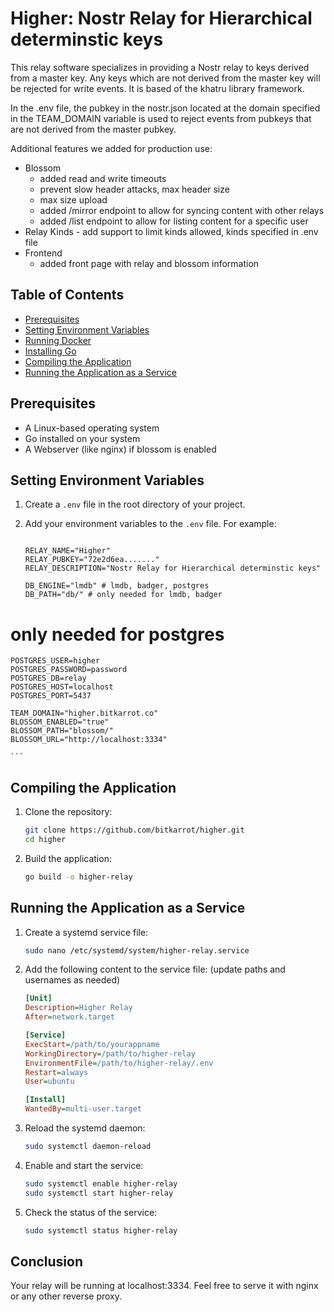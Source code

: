 # Higher: Nostr Relay for Hierarchical determinstic keys

 This relay software specializes in providing a Nostr relay to keys derived from a master key. Any keys which are not derived from the master key will be rejected for write events. It is based of the khatru library framework.

In the .env file, the pubkey in the nostr.json located at the domain specified in the TEAM_DOMAIN variable is used to reject events from pubkeys that are not derived from the master pubkey.

Additional features we added for production use:
- Blossom
   - added read and write timeouts
   - prevent slow header attacks, max header size
   - max size upload
   - added /mirror endpoint to allow for syncing content with other relays
   - added /list endpoint to allow for listing content for a specific user
- Relay Kinds - add support to limit kinds allowed, kinds specified in .env file
- Frontend
   - added front page with relay and blossom information


## Table of Contents

- [Prerequisites](#prerequisites)
- [Setting Environment Variables](#setting-environment-variables)
- [Running Docker](#running-docker)
- [Installing Go](#installing-go)
- [Compiling the Application](#compiling-the-application)
- [Running the Application as a Service](#running-the-application-as-a-service)

## Prerequisites

- A Linux-based operating system
- Go installed on your system
- A Webserver (like nginx) if blossom is enabled

## Setting Environment Variables

1.  Create a `.env` file in the root directory of your project.

2.  Add your environment variables to the `.env` file. For example:

    ```env

    RELAY_NAME="Higher"
    RELAY_PUBKEY="72e2d6ea......."
    RELAY_DESCRIPTION="Nostr Relay for Hierarchical determinstic keys"

    DB_ENGINE="lmdb" # lmdb, badger, postgres
    DB_PATH="db/" # only needed for lmdb, badger

   # only needed for postgres
    POSTGRES_USER=higher
    POSTGRES_PASSWORD=password
    POSTGRES_DB=relay
    POSTGRES_HOST=localhost
    POSTGRES_PORT=5437

    TEAM_DOMAIN="higher.bitkarrot.co"
    BLOSSOM_ENABLED="true"
    BLOSSOM_PATH="blossom/"
    BLOSSOM_URL="http://localhost:3334"

    ```

## Compiling the Application

1. Clone the repository:

   ```bash
   git clone https://github.com/bitkarrot/higher.git
   cd higher
   ```

2. Build the application:

   ```bash
   go build -o higher-relay
   ```

## Running the Application as a Service

1. Create a systemd service file:

   ```bash
   sudo nano /etc/systemd/system/higher-relay.service
   ```

2. Add the following content to the service file: (update paths and usernames as needed)

   ```ini
   [Unit]
   Description=Higher Relay
   After=network.target

   [Service]
   ExecStart=/path/to/yourappname
   WorkingDirectory=/path/to/higher-relay
   EnvironmentFile=/path/to/higher-relay/.env
   Restart=always
   User=ubuntu

   [Install]
   WantedBy=multi-user.target
   ```

3. Reload the systemd daemon:

   ```bash
   sudo systemctl daemon-reload
   ```

4. Enable and start the service:

   ```bash
   sudo systemctl enable higher-relay
   sudo systemctl start higher-relay
   ```

5. Check the status of the service:

   ```bash
   sudo systemctl status higher-relay
   ```

## Conclusion

Your relay will be running at localhost:3334. Feel free to serve it with nginx or any other reverse proxy.
